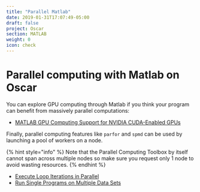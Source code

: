 ```yaml
---
title: "Parallel Matlab"
date: 2019-01-31T17:07:49-05:00
draft: false
project: Oscar
section: MATLAB
weight: 0
icon: check
---
```


# Parallel computing with Matlab on Oscar

You can explore GPU computing through Matlab if you think your program
can benefit from massively parallel computations:

-   [MATLAB GPU Computing Support for NVIDIA CUDA-Enabled
    GPUs](http://www.mathworks.com/discovery/matlab-gpu.html)

Finally, parallel computing features like `parfor` and `spmd` can be
used by launching a pool of workers on a node.

{% hint style="info" %}
Note that the Parallel
Computing Toolbox by itself cannot span across multiple nodes so
make sure you request only 1 node to avoid wasting resources.
{% endhint %}

-   [Execute Loop Iterations in
    Parallel](http://www.mathworks.com/help/distcomp/parfor.html)
-   [Run Single Programs on Multiple Data
    Sets](http://www.mathworks.com/help/distcomp/execute-simultaneously-on-multiple-data-sets.html)
